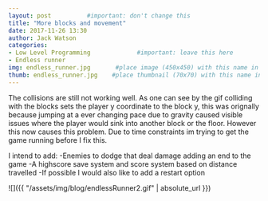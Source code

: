 ```yaml
---
layout: post          #important: don't change this
title: "More blocks and movement"
date: 2017-11-26 13:30
author: Jack Watson
categories:
- Low Level Programming             #important: leave this here
- Endless runner
img: endless_runner.jpg       #place image (450x450) with this name in /assets/img/blog/
thumb: endless_runner.jpg    #place thumbnail (70x70) with this name in /assets/img/blog/thumbs/
---
```


<!--more-->
The collisions are still not working well. As one can see by the gif colliding with the blocks sets the player y coordinate to the
block y, this was orignally because jumping at a ever changing pace due to gravity caused visible issues where the player would sink into
another block or the floor. However this now causes this problem. Due to time constraints im trying to get the game running before I fix
this.

I intend to add: 
-Enemies to dodge that deal damage adding an end to the game
-A highscore save system and score system based on distance travelled
-If possible I would also like to add a restart option

![]({{ "/assets/img/blog/endlessRunner2.gif" | absolute_url }})

